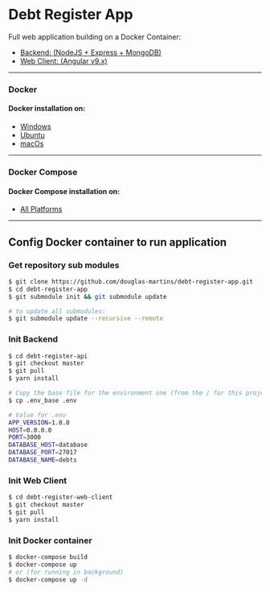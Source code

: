 <img src="https://encrypted-tbn0.gstatic.com/images?q=tbn%3AANd9GcR-LnkQEQ3fRh4n8Y1fWh9wLbdUZnnkoQ13tkwHKwwed8lKgwZ_&usqp=CAU"  alt=""/>
<img src="https://d1q6f0aelx0por.cloudfront.net/product-logos/644d2f15-c5db-4731-a353-ace6235841fa-registry.png"  alt=""/>

# Debt Register App


Full web application building on a Docker Container:
- [Backend: (NodeJS + Express + MongoDB)](https://github.com/douglas-martins/debt-register-api)
- [Web Client: (Angular v9.x)](https://github.com/douglas-martins/debt-register-web-client)

--- 
### Docker
#### Docker installation on:
- [Windows](https://docs.docker.com/docker-for-windows/install/)
- [Ubuntu](https://docs.docker.com/engine/install/ubuntu/)
- [macOs](https://docs.docker.com/docker-for-mac/install/)

--- 
### Docker Compose
#### Docker Compose installation on:
- [All Platforms](https://docs.docker.com/compose/install/)

--- 
## Config Docker container to run application 



### Get repository sub modules 

```bash
$ git clone https://github.com/douglas-martins/debt-register-app.git
$ cd debt-register-app
$ git submodule init && git submodule update

# to update all submodules:
$ git submodule update --recursive --remote
```

### Init Backend

```bash
$ cd debt-register-api
$ git checkout master
$ git pull
$ yarn install

# Copy the base file for the environment one (from the / for this project)
$ cp .env_base .env

# Value for .env
APP_VERSION=1.0.0
HOST=0.0.0.0
PORT=3000
DATABASE_HOST=database
DATABASE_PORT=27017
DATABASE_NAME=debts
```

### Init Web Client

```bash
$ cd debt-register-web-client
$ git checkout master
$ git pull
$ yarn install
```

### Init Docker container

```bash
$ docker-compose build
$ docker-compose up
# or (for running in background)
$ docker-compose up -d
```

